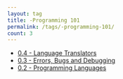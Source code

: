 ```yaml
---
layout: tag
title: -Programming 101
permalink: /tags/-programming-101/
count: 3
---
```


- [0.4 - Language Translators](https://tis-starlight.github.io/posts/language-translators/)
- [0.3 - Errors, Bugs and Debugging](https://tis-starlight.github.io/posts/errors-bugs-debugging/)
- [0.2 - Programming Languages](https://tis-starlight.github.io/posts/programming-languages/)
